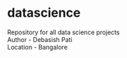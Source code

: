# datascience
Repository for all data science projects
<br>
Author - Debasish Pati
<br>
Location - Bangalore
